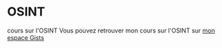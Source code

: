 # OSINT
cours sur l'OSINT
Vous pouvez retrouver mon cours sur l'OSINT sur [mon espace Gists](https://gist.github.com/oledeuff)
